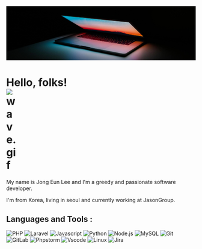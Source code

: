 <img src="https://raw.githubusercontent.com/bellsilver7/bellsilver7/master/readme_header_2048.jpg" alt="Header" title="Header" style="max-width: 100%;">

# Hello, folks! <img data-target="animated-image.replacedImage" alt="wave.gif" class="AnimatedImagePlayer-animatedImage" src="https://raw.githubusercontent.com/MartinHeinz/MartinHeinz/master/wave.gif" width="30px" style="display: block; opacity: 1;">

My name is Jong Eun Lee and I'm a greedy and passionate software developer.

I'm from Korea, living in seoul and currently working at JasonGroup.

<!--
**bellsilver7/bellsilver7** is a ✨ _special_ ✨ repository because its `README.md` (this file) appears on your GitHub profile.

Here are some ideas to get you started:

- 🔭 I’m currently working on ...
- 🌱 I’m currently learning ...
- 👯 I’m looking to collaborate on ...
- 🤔 I’m looking for help with ...
- 💬 Ask me about ...
- 📫 How to reach me: ...
- 😄 Pronouns: ...
- ⚡ Fun fact: ...
-->

## Languages and Tools :

![PHP](https://img.shields.io/badge/Code-PHP-777BB4?style=flat&logo=php&logoColor=ffffff)
![Laravel](https://img.shields.io/badge/Framework-Laravel-FF2D20?style=flat&logo=laravel&logoColor=ffffff)
![Javascript](https://img.shields.io/badge/Code-Javascript-F7DF1E?style=flat&logo=javascript&logoColor=ffffff)
![Python](https://img.shields.io/badge/Code-Python-3776AB?style=flat&logo=Python&logoColor=ffffff)
![Node.js](https://img.shields.io/badge/Code-Node.js-339933?style=flat&logo=Node.js&logoColor=ffffff)
![MySQL](https://img.shields.io/badge/Tool-MySQL-4479A1?style=flat&logo=mysql&logoColor=ffffff)
![Git](https://img.shields.io/badge/Tool-Git-F05032?style=flat&logo=git&logoColor=ffffff)
![GitLab](https://img.shields.io/badge/Tool-GitLab-FC6D26?style=flat&logo=GitLab&logoColor=ffffff)
![Phpstorm](https://img.shields.io/badge/Editor-Phpstorm-00A98F?style=flat&logo=phpstorm&logoColor=ffffff)
![Vscode](https://img.shields.io/badge/Editor-Vscode-007ACC?style=flat&logo=visualstudiocode&logoColor=ffffff)
![Linux](https://img.shields.io/badge/OS-Linux-FCC624?style=flat&logo=linux&logoColor=ffffff)
![Jira](https://img.shields.io/badge/Tool-Jira-0052CC?style=flat&logo=Jira&logoColor=ffffff)
<!-- ![Typescript](https://img.shields.io/badge/-Typescript-3178C6?style=for-the-badge&logo=typescript&logoColor=ffffff) -->

<!-- ![Svelte](https://img.shields.io/badge/-Svelte-FF3E00?style=for-the-badge&logo=svelte&logoColor=ffffff) -->
